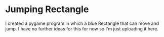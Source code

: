 # Jumping Rectangle

I created a pygame program in which a blue Rectangle that can move and jump. I have no further ideas for this for now so I'm just uploading it here.
